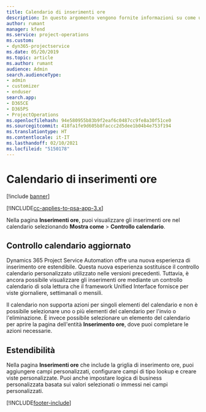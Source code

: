 ```yaml
---
title: Calendario di inserimenti ore
description: In questo argomento vengono fornite informazioni su come utilizzare il calendario di inserimenti ore.
author: rumant
manager: kfend
ms.service: project-operations
ms.custom:
- dyn365-projectservice
ms.date: 05/20/2019
ms.topic: article
ms.author: rumant
audience: Admin
search.audienceType:
- admin
- customizer
- enduser
search.app:
- D365CE
- D365PS
- ProjectOperations
ms.openlocfilehash: 94e580955b83b9f2eaf6c0487cc9fe8a30f51ce0
ms.sourcegitcommit: 418fa1fe9d605b8faccc2d5dee1b04b4e753f194
ms.translationtype: HT
ms.contentlocale: it-IT
ms.lasthandoff: 02/10/2021
ms.locfileid: "5150178"
---
```

# <a name="time-entry-calendar"></a>Calendario di inserimenti ore

[!include [banner](../includes/psa-now-project-operations.md)]

[!INCLUDE[cc-applies-to-psa-app-3.x](../includes/cc-applies-to-psa-app-3x.md)]

Nella pagina **Inserimenti ore**, puoi visualizzare gli inserimenti ore nel calendario selezionando **Mostra come** \> **Controllo calendario**.

## <a name="updated-calendar-control"></a>Controllo calendario aggiornato

Dynamics 365 Project Service Automation offre una nuova esperienza di inserimento ore estendibile. Questa nuova esperienza sostituisce il controllo calendario personalizzato utilizzato nelle versioni precedenti. Tuttavia, è ancora possibile visualizzare gli inserimenti ore mediante un controllo calendario di sola lettura che il framework Unified Interface fornisce per viste giornaliere, settimanali o mensili.

Il calendario non supporta azioni per singoli elementi del calendario e non è possibile selezionare uno o più elementi del calendario per l'invio o l'eliminazione. È invece possibile selezionare un elemento del calendario per aprire la pagina dell'entità **Inserimento ore**, dove puoi completare le azioni necessarie.

## <a name="extensibility"></a>Estendibilità 

Nella pagina **Inserimenti ore** che include la griglia di inserimento ore, puoi aggiungere campi personalizzati, configurare campi di tipo lookup e creare viste personalizzate. Puoi anche impostare logica di business personalizzata basata sui valori selezionati o immessi nei campi personalizzati.


[!INCLUDE[footer-include](../includes/footer-banner.md)]
